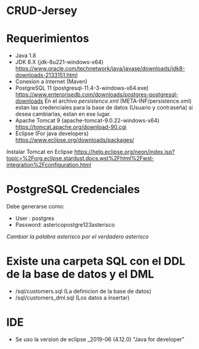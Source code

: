 # CRUD-Jersey

# Requerimientos

- Java 1.8
- JDK 8.X (jdk-8u221-windows-x64) https://www.oracle.com/technetwork/java/javase/downloads/jdk8-downloads-2133151.html
- Conexion a Internet (Maven)
- PostgreSQL 11 (postgresql-11.4-3-windows-x64.exe) https://www.enterprisedb.com/downloads/postgres-postgresql-downloads
En el archivo *persistence.xml* (META-INF/persistence.xml) estan las credenciales para la base de datos (Usuario y contraseña) si desea cambiarlas, estan en ese lugar.
- Apache Tomcat 9 (apache-tomcat-9.0.22-windows-x64) https://tomcat.apache.org/download-90.cgi
- Eclipse (For java developers) https://www.eclipse.org/downloads/packages/

Instalar Tomcat en Eclipse
https://help.eclipse.org/neon/index.jsp?topic=%2Forg.eclipse.stardust.docs.wst%2Fhtml%2Fwst-integration%2Fconfiguration.html


# PostgreSQL Credenciales

Debe generarse como:
- User : postgres
- Password: astericopostgre123asterisco

*Cambiar la palabra asterisco por el verdadero asterisco*


# Existe una carpeta SQL con el DDL de la base de datos y el DML

- /sql/customers.sql (La definicion de la base de datos)
- /sql/customers_dml.sql (Los datos a insertar)

# IDE

- Se uso la version de eclipse _2019-06 (4.12.0) "Java for developer"



